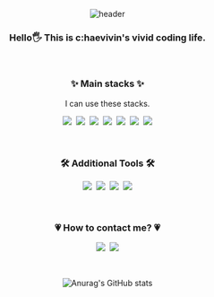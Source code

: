 <div align="center">

![header](https://capsule-render.vercel.app/api?type=waving&color=efbec4&height=400&section=header&text=C:HAEVIVIN&fontSize=90&animation=fadeIn&fontColor=303030)


<h3>Hello🖐 This is c:haevivin's vivid coding life.</h3>

<br>

### ✨ Main stacks ✨

<p>I can use these stacks.</p>

<p>
    <img src="https://img.shields.io/badge/HTML-E34F26?style=flat-square&logo=HTML5&logoColor=white"/>&nbsp <img src="https://img.shields.io/badge/CSS-1572B6?style=flat-square&logo=CSS3&logoColor=white"/>&nbsp <img src="https://img.shields.io/badge/JavaScript-F7DF1E?style=flat-square&logo=JavaScript&logoColor=white"/>&nbsp <img src="https://img.shields.io/badge/C-A8B9CC?style=flat-square&logo=C&logoColor=white"/>&nbsp <img src="https://img.shields.io/badge/Python-3776AB?style=flat-square&logo=Python&logoColor=white"/>&nbsp <img src="https://img.shields.io/badge/Java-007396?style=flat-square&logo=Java&logoColor=white"/>&nbsp <img src="https://img.shields.io/badge/React-61DAFB?style=flat-square&logo=React&logoColor=white"/>
</p>

<br>

### 🛠 Additional Tools 🛠

<p>
    <img src="https://img.shields.io/badge/Notion-000000?style=flat-square&logo=Notion&logoColor=white"/>&nbsp <img src="https://img.shields.io/badge/GitHub-181717?style=flat-square&logo=GitHub&logoColor=white"/>&nbsp <img src="https://img.shields.io/badge/Photoshop-31A8FF?style=flat-square&logo=Adobe photoshop&logoColor=white"/>&nbsp <img src="https://img.shields.io/badge/VScode-007ACC?style=flat-square&logo=Visual Studio Code&logoColor=white"/>
</p>

<br>

### 💗 How to contact me? 💗

<p>
    <a href="https://chaevivin.tistory.com/" target="_blank"><img src="https://img.shields.io/badge/Tech Blog-efbec4?style=flat-square&logo=&logoColor=white"/></a>&nbsp <img src="https://img.shields.io/badge/chaevivin@gmail.com-EA4335?style=flat-square&logo=Gmail&logoColor=white"/></a>
</p>

<br>

![Anurag's GitHub stats](https://github-readme-stats.vercel.app/api?username=chaevivin&show_icons=true&theme=dracula)

</div>
